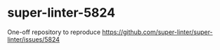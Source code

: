 # super-linter-5824

One-off repository to reproduce <https://github.com/super-linter/super-linter/issues/5824>
